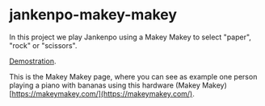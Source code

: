 # jankenpo-makey-makey

In this project we play Jankenpo using a Makey Makey to select "paper", "rock" or "scissors".

[Demostration](https://youtu.be/MLZFJF98O0c).

This is the Makey Makey page, where you can see as example one person playing a piano with bananas using this hardware (Makey Makey)[https://makeymakey.com/](https://makeymakey.com/).
